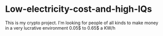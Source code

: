 # Low-electricity-cost-and-high-IQs
This is my crypto project. I'm looking for people of all kinds to make money in a very lucrative environment 0.05$ to 0.65$ a KW/h
